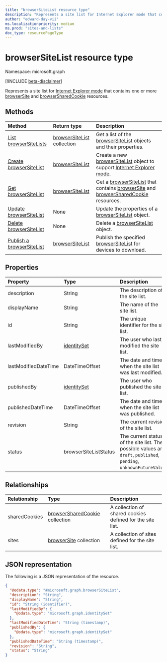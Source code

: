 ```yaml
---
title: "browserSiteList resource type"
description: "Represents a site list for Internet Explorer mode that contains one or more browserSite or browserSharedCookie resources."
author: "edward-day-vii"
ms.localizationpriority: medium
ms.prod: "sites-and-lists"
doc_type: resourcePageType
---
```


# browserSiteList resource type

Namespace: microsoft.graph

[!INCLUDE [beta-disclaimer](../../includes/beta-disclaimer.md)]

Represents a site list for [Internet Explorer mode](https://docs.microsoft.com/deployedge/edge-ie-mode) that contains one or more [browserSite](../resources/browsersite.md) and [browserSharedCookie](../resources/browsersharedcookie.md) resources.

## Methods
|Method|Return type|Description|
|:---|:---|:---|
|[List browserSiteLists](../api/internetexplorermode-list-sitelists.md)|[browserSiteList](../resources/browsersitelist.md) collection|Get a list of the [browserSiteList](../resources/browsersitelist.md) objects and their properties.|
|[Create browserSiteList](../api/internetexplorermode-post-sitelists.md)|[browserSiteList](../resources/browsersitelist.md)|Create a new [browserSiteList](../resources/browsersitelist.md) object to support [Internet Explorer mode](https://docs.microsoft.com/deployedge/edge-ie-mode).|
|[Get browserSiteList](../api/browsersitelist-get.md)|[browserSiteList](../resources/browsersitelist.md)|Get a [browserSiteList](../resources/browsersitelist.md) that contains [browserSite](../resources/browsersite.md) and [browserSharedCookie](../resources/browsersharedcookie.md) resources.|
|[Update browserSiteList](../api/browsersitelist-update.md)|None|Update the properties of a [browserSiteList](../resources/browsersitelist.md) object.|
|[Delete browserSiteList](../api/internetexplorermode-delete-sitelists.md)|None|Delete a [browserSiteList](../resources/browsersitelist.md) object.|
|[Publish a browserSiteList](../api/browsersitelist-publish.md)|[browserSiteList](../resources/browsersitelist.md)|Publish the specified [browserSiteList](../resources/browsersitelist.md) for devices to download.|

## Properties
|Property|Type|Description|
|:---|:---|:---|
|description|String|The description of the site list.|
|displayName|String|The name of the site list.|
|id|String|The unique identifier for the site list.|
|lastModifiedBy|[identitySet](../resources/identityset.md)|The user who last modified the site list.|
|lastModifiedDateTime|DateTimeOffset|The date and time when the site list was last modified.|
|publishedBy|[identitySet](../resources/identityset.md)|The user who published the site list.|
|publishedDateTime|DateTimeOffset|The date and time when the site list was published.|
|revision|String|The current revision of the site list.|
|status|browserSiteListStatus|The current status of the site list. The possible values are: `draft`, `published`, `pending`, `unknownFutureValue`.|

## Relationships
|Relationship|Type|Description|
|:---|:---|:---|
|sharedCookies|[browserSharedCookie](../resources/browsersharedcookie.md) collection|A collection of shared cookies defined for the site list.|
|sites|[browserSite](../resources/browsersite.md) collection|A collection of sites defined for the site list.|

## JSON representation
The following is a JSON representation of the resource.
<!-- {
  "blockType": "resource",
  "keyProperty": "id",
  "@odata.type": "microsoft.graph.browserSiteList",
  "openType": false
}
-->
``` json
{
  "@odata.type": "#microsoft.graph.browserSiteList",
  "description": "String",
  "displayName": "String",
  "id": "String (identifier)",
  "lastModifiedBy": {
    "@odata.type": "microsoft.graph.identitySet"
  },
  "lastModifiedDateTime": "String (timestamp)",
  "publishedBy": {
    "@odata.type": "microsoft.graph.identitySet"
  },
  "publishedDateTime": "String (timestamp)",
  "revision": "String",
  "status": "String"
}
```

